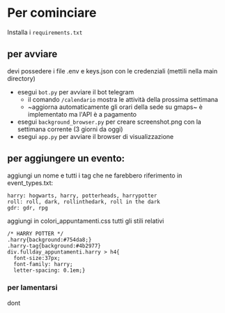 # Per cominciare
Installa i `requirements.txt`

## per avviare
devi possedere i file .env e keys.json con le credenziali (mettili nella main directory)
- esegui `bot.py` per avviare il bot telegram
    - il comando `/calendario` mostra le attività della prossima settimana
    - ~aggiorna automaticamente gli orari della sede su gmaps~ è implementato ma l'API è a pagamento
- esegui `background_browser.py` per creare screenshot.png con la settimana corrente (3 giorni da oggi)
- esegui `app.py` per avviare il browser di visualizzazione

## per aggiungere un evento:
aggiungi un nome e tutti i tag che ne farebbero riferimento in event_types.txt:
```
harry: hogwarts, harry, potterheads, harrypotter
roll: roll, dark, rollinthedark, roll in the dark
gdr: gdr, rpg
```
aggiungi in colori_appuntamenti.css tutti gli stili relativi
```
/* HARRY POTTER */
.harry{background:#754da8;}
.harry-tag{background:#4b2977}
div.fullday_appuntamenti.harry > h4{
  font-size:37px;
  font-family: harry;
  letter-spacing: 0.1em;}
```

### per lamentarsi
dont
